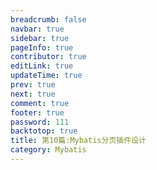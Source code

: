 ```yaml
---
breadcrumb: false
navbar: true
sidebar: true
pageInfo: true
contributor: true
editLink: true
updateTime: true
prev: true
next: true
comment: true
footer: true
password: 111
backtotop: true
title: 第10篇:Mybatis分页插件设计
category: Mybatis
---
```

<PageBanner/>
